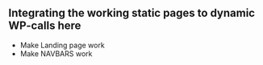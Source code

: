## Integrating the working static pages to dynamic WP-calls here 

* Make Landing page work
* Make NAVBARS work
